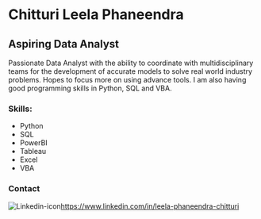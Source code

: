 # Chitturi Leela Phaneendra

## Aspiring Data Analyst
Passionate Data Analyst with the ability to coordinate with multidisciplinary teams for the development of accurate models to solve real world industry problems. Hopes to focus more on using advance tools. I am also having good programming skills in Python, SQL and VBA.

### Skills:
* Python
* SQL
* PowerBI
* Tableau
* Excel
* VBA

### Contact
![Linkedin-icon](https://user-images.githubusercontent.com/128988629/227791773-e50cb320-9add-4420-95cd-1fbf12ebb637.png)https://www.linkedin.com/in/leela-phaneendra-chitturi
